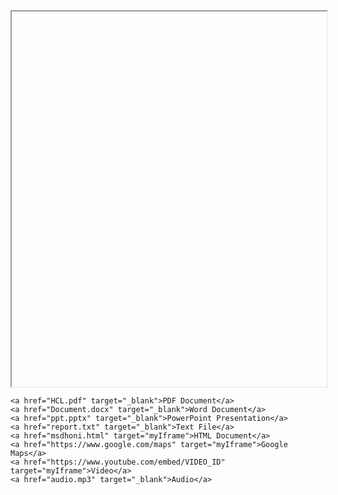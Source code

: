 <html>
<head>
  <title>Document Viewer</title>
</head>
<body>
  <iframe id="myIframe" width="100%" height="600px"></iframe>

  
    <a href="HCL.pdf" target="_blank">PDF Document</a>
    <a href="Document.docx" target="_blank">Word Document</a>
    <a href="ppt.pptx" target="_blank">PowerPoint Presentation</a>
    <a href="report.txt" target="_blank">Text File</a>
    <a href="msdhoni.html" target="myIframe">HTML Document</a>
    <a href="https://www.google.com/maps" target="myIframe">Google Maps</a>
    <a href="https://www.youtube.com/embed/VIDEO_ID" target="myIframe">Video</a>
    <a href="audio.mp3" target="_blank">Audio</a>
  

  
</body>
</html>
